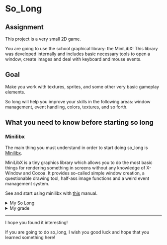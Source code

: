 # So_Long

## Assignment

This project is a very small 2D game.

You are going to use the school graphical library: the MiniLibX! This library was
developed internally and includes basic necessary tools to open a window, create images
and deal with keyboard and mouse events.

## Goal

Make you work with textures, sprites, and some other very basic gameplay elements.

So long will help you improve your skills in the following areas: window management,
event handling, colors, textures, and so forth.

## What you need to know before starting so long

### Minilibx

The main thing you must understand in order to start doing so_long is <a href="https://harm-smits.github.io/42docs/libs/minilibx">Minilibx</a>.

MiniLibX is a tiny graphics library which allows you to do the most basic things for rendering something in screens without any knowledge of X-Window and Cocoa. It provides so-called simple window creation, a questionable drawing tool, half-ass image functions and a weird event management system.

See and start using minilibx with <a href="https://qst0.github.io/ft_libgfx/man_mlx.html">this</a> manual.

<details><summary>My So Long</summary>

<br>

  This gifs have a lot of delay. Git clone it and play by yourself (only works for linux OS) !

#### Menu

  ![Screencast-from-22-09-2022-18183](https://user-images.githubusercontent.com/91686183/191812033-26c1e416-baed-4974-9bd5-25873a1f79a3.gif)

#### Game

  ![Screencast from 22-09-2022 18_06_42](https://user-images.githubusercontent.com/91686183/191809639-b10f346d-5c52-4d80-80c8-f38eb883990c.gif)
  
</details>

<details><summary>My grade</summary>
  
  ![image](https://user-images.githubusercontent.com/91686183/169928122-e9d298b3-7720-40ba-b932-07404a8c2e15.png)
  
</details>

<hr>

I hope you found it interesting!

If you are going to do so_long, I wish you good luck and hope that you learned something here!

